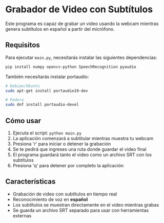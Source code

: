 # Grabador de Video con Subtítulos

Este programa es capaz de grabar un video usando la webcam mientras genera subtítulos en español a partir del micrófono.

## Requisitos

Para ejecutar `main.py`, necesitarás instalar las siguientes dependencias:

<!-- TODO: agregar las dependencias que faltan -->

```bash
pip install numpy opencv-python SpeechRecognition pyaudio
```

También necesitarás instalar portaudio:

```bash
# Debian/Ubuntu
sudo apt-get install portaudio19-dev

# Fedora
sudo dnf install portaudio-devel

```

## Cómo usar

1. Ejecuta el script: `python main.py`
2. La aplicación comenzará a subtitular mientras muestra tu webcam
3. Presiona 'r' para iniciar o detener la grabación
4. Se te pedirá que ingreses una ruta donde guardar el video final
5. El programa guardará tanto el video como un archivo SRT con los subtítulos
6. Presiona 'q' para detener por completo la aplicación

## Características

- Grabación de video con subtítulos en tiempo real
- Reconocimiento de voz en **español**
- Los subtítulos se muestran directamente en el video mientras grabas
- Se guarda un archivo SRT separado para usar con herramientas externas

<!-- ## Incrustación de subtítulos con mejor calidad

El programa guarda un video con subtítulos básicos y un archivo SRT separado. Para incrustar los subtítulos con mejor calidad, puedes usar ffmpeg manualmente:

```bash
ffmpeg -i video_grabado.mp4 -vf "subtitles=video_grabado.srt:force_style=FontName='LiberationSans-Regular,PrimaryColour=&H0000FF00'" video_final.mp4
```

Este comando creará un nuevo video con subtítulos en verde y una mejor apariencia. -->
